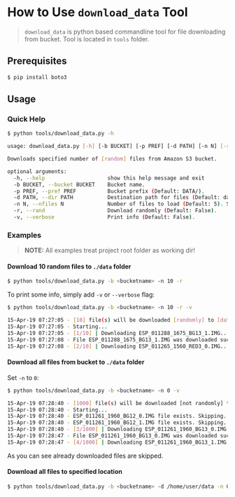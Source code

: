 # How to Use `download_data` Tool

> `download_data` is python based commandline tool for file downloading from bucket.
Tool is located in `tools` folder.

## Prerequisites

```bash
$ pip install boto3
```

## Usage

### Quick Help

```bash
$ python tools/download_data.py -h

usage: download_data.py [-h] [-b BUCKET] [-p PREF] [-d PATH] [-n N] [-r] [-v]

Downloads specified number of [random] files from Amazon S3 bucket.

optional arguments:
  -h, --help                    show this help message and exit
  -b BUCKET, --bucket BUCKET    Bucket name.
  -p PREF, --pref PREF          Bucket prefix (Default: DATA/).
  -d PATH, --dir PATH           Destination path for files (Default: data).
  -n N, --nfiles N              Number of files to load (Default: 5). Set 0 to download all files.
  -r, --rand                    Download randomly (Default: False).
  -v, --verbose                 Print info (Default: False).
```

### Examples

> **NOTE:** All examples treat project root folder as working dir!

#### Download 10 random files to `./data` folder

```bash
$ python tools/download_data.py -b <bucketname> -n 10 -r
```

To print some info, simply add `-v` or `--verbose` flag:

```bash
$ python tools/download_data.py -b <bucketname> -n 10 -r -v

15-Apr-19 07:27:05 - [10] file(s) will be downloaded [randomly] to [data]
15-Apr-19 07:27:05 - Starting...
15-Apr-19 07:27:05 - [1/10] | Downloading ESP_011288_1675_BG13_1.IMG...
15-Apr-19 07:27:08 - File ESP_011288_1675_BG13_1.IMG was downloaded successfully!
15-Apr-19 07:27:08 - [2/10] | Downloading ESP_011265_1560_RED3_0.IMG...
```

#### Download all files from bucket to `./data` folder

Set `-n` to `0`:

```bash
$ python tools/download_data.py -b <bucketname> -n 0 -v

15-Apr-19 07:28:40 - [1000] file(s) will be downloaded [not randomly] to [data]
15-Apr-19 07:28:40 - Starting...
15-Apr-19 07:28:40 - ESP_011261_1960_BG12_0.IMG file exists. Skipping...
15-Apr-19 07:28:40 - ESP_011261_1960_BG12_1.IMG file exists. Skipping...
15-Apr-19 07:28:40 - [3/1000] | Downloading ESP_011261_1960_BG13_0.IMG...
15-Apr-19 07:28:47 - File ESP_011261_1960_BG13_0.IMG was downloaded successfully!
15-Apr-19 07:28:47 - [4/1000] | Downloading ESP_011261_1960_BG13_1.IMG...
```

As you can see already downloaded files are skipped.

#### Download all files to specified location

```bash
$ python tools/download_data.py -b <bucketname> -d /home/user/data -n 0 -v
```
